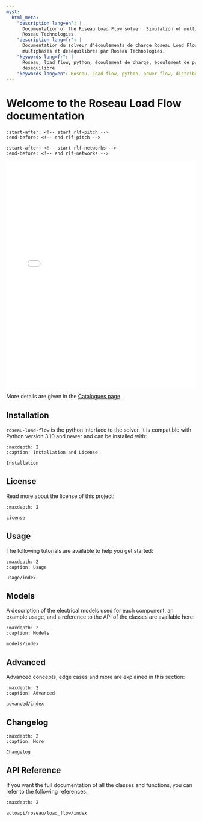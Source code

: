 ```yaml
---
myst:
  html_meta:
    "description lang=en": |
      Documentation of the Roseau Load Flow solver. Simulation of multiphase and unbalanced electrical networks by
      Roseau Technologies.
    "description lang=fr": |
      Documentation du solveur d'écoulements de charge Roseau Load Flow. Simulation des réseaux électriques
      multiphasés et déséquilibrés par Roseau Technologies.
    "keywords lang=fr": |
      Roseau, load flow, python, écoulement de charge, écoulement de puissance, réseau de distribution, triphasé,
      déséquilibré
    "keywords lang=en": Roseau, Load flow, python, power flow, distribution grid, three-phase, multiphase, unbalanced
---
```


# Welcome to the Roseau Load Flow documentation

```{include} ../README.md
:start-after: <!-- start rlf-pitch -->
:end-before: <!-- end rlf-pitch -->
```

```{include} ../README.md
:start-after: <!-- start rlf-networks -->
:end-before: <!-- end rlf-networks -->
```

<iframe src="./_static/Network/Catalogue.html" height="600px" width="100%" frameborder="0"></iframe>

More details are given in the [Catalogues page](catalogues-networks).

## Installation

`roseau-load-flow` is the python interface to the solver. It is compatible with Python version 3.10
and newer and can be installed with:

```{toctree}
:maxdepth: 2
:caption: Installation and License

Installation
```

## License

Read more about the license of this project:

```{toctree}
:maxdepth: 2

License
```

## Usage

The following tutorials are available to help you get started:

```{toctree}
:maxdepth: 2
:caption: Usage

usage/index
```

## Models

A description of the electrical models used for each component, an example usage, and a reference
to the API of the classes are available here:

```{toctree}
:maxdepth: 2
:caption: Models

models/index
```

## Advanced

Advanced concepts, edge cases and more are explained in this section:

```{toctree}
:maxdepth: 2
:caption: Advanced

advanced/index
```

## Changelog

```{toctree}
:maxdepth: 2
:caption: More

Changelog
```

## API Reference

If you want the full documentation of all the classes and functions, you can refer to the following
references:

```{toctree}
:maxdepth: 2

autoapi/roseau/load_flow/index
```
